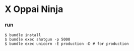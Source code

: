 X Oppai Ninja
==============

### run

```
$ bundle install
$ bundle exec shotgun -p 5000
$ bundle exec unicorn -E production -D # for production
```

